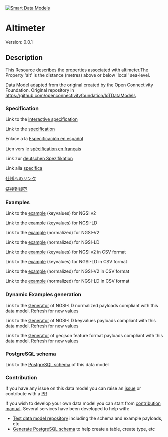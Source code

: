 [![Smart Data Models](https://smartdatamodels.org/wp-content/uploads/2022/01/SmartDataModels_logo.png "Logo")](https://smartdatamodels.org)
# Altimeter
Version: 0.0.1

## Description 

This Resource describes the properties associated with altimeter.The Property 'alt' is the distance (metres) above or below 'local' sea-level.

Data Model adapted from the original created by the Open Connectivity Foundation. Original repository in https://github.com/openconnectivityfoundation/IoTDataModels
### Specification

Link to the [interactive specification](https://swagger.lab.fiware.org/?url=https://smart-data-models.github.io/dataModel.OCF/Altimeter/swagger.yaml)

Link to the [specification](https://github.com/smart-data-models/dataModel.OCF/blob/master/Altimeter/doc/spec.md)

Enlace a la [Especificación en español](https://github.com/smart-data-models/dataModel.OCF/blob/master/Altimeter/doc/spec_ES.md)

Lien vers le [spécification en français](https://github.com/smart-data-models/dataModel.OCF/blob/master/Altimeter/doc/spec_FR.md)

Link zur [deutschen Spezifikation](https://github.com/smart-data-models/dataModel.OCF/blob/master/Altimeter/doc/spec_DE.md)

Link alla [specifica](https://github.com/smart-data-models/dataModel.OCF/blob/master/Altimeter/doc/spec_IT.md)

[仕様へのリンク](https://github.com/smart-data-models/dataModel.OCF/blob/master/Altimeter/doc/spec_JA.md)

[链接到规范](https://github.com/smart-data-models/dataModel.OCF/blob/master/Altimeter/doc/spec_ZH.md)
### Examples

Link to the [example](https://smart-data-models.github.io/dataModel.OCF/Altimeter/examples/example.json) (keyvalues) for NGSI v2

Link to the [example](https://smart-data-models.github.io/dataModel.OCF/Altimeter/examples/example.jsonld) (keyvalues) for NGSI-LD

Link to the [example](https://smart-data-models.github.io/dataModel.OCF/Altimeter/examples/example-normalized.json) (normalized) for NGSI-V2

Link to the [example](https://smart-data-models.github.io/dataModel.OCF/Altimeter/examples/example-normalized.jsonld) (normalized) for NGSI-LD

Link to the [example](https://smart-data-models.github.io/dataModel.OCF/Altimeter/examples/example.json.csv) (keyvalues) for NGSI v2 in CSV format

Link to the [example](https://smart-data-models.github.io/dataModel.OCF/Altimeter/examples/example.jsonld.csv) (keyvalues) for NGSI-LD in CSV format

Link to the [example](https://smart-data-models.github.io/dataModel.OCF/Altimeter/examples/example-normalized.json.csv) (normalized) for NGSI-V2 in CSV format

Link to the [example](https://smart-data-models.github.io/dataModel.OCF/Altimeter/examples/example-normalized.jsonld.csv) (normalized) for NGSI-LD in CSV format
### Dynamic Examples generation

Link to the [Generator](https://smartdatamodels.org/extra/ngsi-ld_generator.php?schemaUrl=https://raw.githubusercontent.com/smart-data-models/dataModel.OCF/master/Altimeter/schema.json&email=info@smartdatamodels.org) of NGSI-LD normalized payloads compliant with this data model. Refresh for new values

Link to the [Generator](https://smartdatamodels.org/extra/ngsi-ld_generator_keyvalues.php?schemaUrl=https://raw.githubusercontent.com/smart-data-models/dataModel.OCF/master/Altimeter/schema.json&email=info@smartdatamodels.org) of NGSI-LD keyvalues payloads compliant with this data model. Refresh for new values

Link to the [Generator](https://smartdatamodels.org/extra/geojson_features_generator.php?schemaUrl=https://raw.githubusercontent.com/smart-data-models/dataModel.OCF/master/Altimeter/schema.json&email=info@smartdatamodels.org) of geojson feature format payloads compliant with this data model. Refresh for new values
### PostgreSQL schema

Link to the [PostgreSQL schema](https://smart-data-models.github.io/dataModel.OCF/Altimeter/schema.sql) of this data model
### Contribution

 If you have any issue on this data model you can raise an [issue](https://github.com/smart-data-models/dataModel.OCF/issues)  or contribute with a [PR](https://github.com/smart-data-models/dataModel.OCF/pulls)

 If you wish to develop your own data model you can start from [contribution manual](https://bit.ly/contribution_manual). Several services have been developed to help with: 
 - [Test data model repository](https://smartdatamodels.org/index.php/data-models-contribution-api/) including the schema and example payloads, etc
 - [Generate PostgreSQL schema](https://smartdatamodels.org/index.php/sql-service/) to help create a table, create type, etc